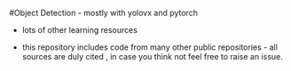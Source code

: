#Object Detection - mostly with yolovx and pytorch 

- lots of other learning resources 

- this repository includes code from many other public repositories - all sources are duly cited , in case you think not feel free to raise an issue. 
